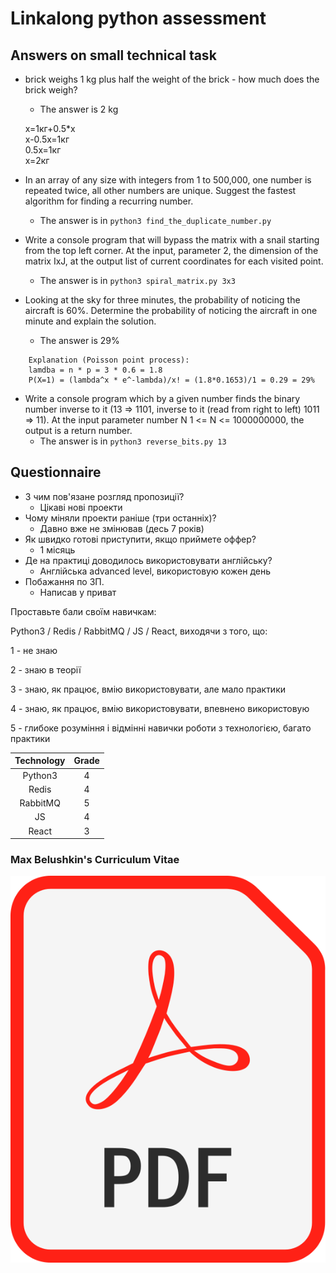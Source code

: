 # Linkalong python assessment

## Answers on small technical task

* brick weighs 1 kg plus half the weight of the brick - how much does the brick weigh?
    * The answer is 2 kg
    
    х=1кг+0.5*х
    <br/>
    х-0.5х=1кг
    <br/>
    0.5х=1кг<br/>
    х=2кг
    
* In an array of any size with integers from 1 to 500,000, one number is repeated twice, all other numbers are unique. Suggest the fastest algorithm for finding a recurring number.
    * The answer is in `python3 find_the_duplicate_number.py`

* Write a console program that will bypass the matrix with a snail starting from the top left corner. At the input, parameter 2, the dimension of the matrix IxJ, at the output list of current coordinates for each visited point.
    * The answer is in `python3 spiral_matrix.py 3x3`

* Looking at the sky for three minutes, the probability of noticing the aircraft is 60%. Determine the probability of noticing the aircraft in one minute and explain the solution.
    * The answer is 29%

```
    Explanation (Poisson point process):
    lamdba = n * p = 3 * 0.6 = 1.8
    P(X=1) = (lambda^x * e^-lambda)/x! = (1.8*0.1653)/1 = 0.29 = 29%
```

* Write a console program which by a given number finds the binary number inverse to it (13 => 1101, inverse to it (read from right to left) 1011 => 11). At the input parameter number N 1 <= N <= 1000000000, the output is a return number.
    * The answer is in `python3 reverse_bits.py 13`

## Questionnaire

- З чим пов'язане розгляд пропозиції?
    - Цікаві нові проекти
- Чому міняли проекти раніше (три останніх)?
    - Давно вже не змінював (десь 7 років)
- Як швидко готові приступити, якщо приймете оффер?
    - 1 місяць 
- Де на практиці доводилось використовувати англійську?
    - Англійська advanced level, використовую кожен день
- Побажання по ЗП.
    - Написав у приват

Проставьте бали своїм навичкам:

Python3 / Redis / RabbitMQ / JS / React, виходячи з того, що:

1 - не знаю

2 - знаю в теорії

3 - знаю, як працює, вмію використовувати, але мало практики

4 - знаю, як працює, вмію використовувати, впевнено використовую

5 - глибоке розуміння і відмінні навички роботи з технологією, багато практики


| Technology | Grade |
| :---: | :---: |
| Python3 | 4 |
| Redis | 4 |
| RabbitMQ | 5 |
| JS | 4 |
| React | 3 |


### Max Belushkin's Curriculum Vitae
[![](./assets/images/PDF_file_icon.svg)](https://github.com/belushkin/linkalong/blob/master/assets/documents/SeniorWebDeveloperMaksymBielushkin.pdf)